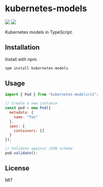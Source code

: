 # kubernetes-models

[![](https://img.shields.io/npm/v/kubernetes-models.svg)](https://www.npmjs.com/package/kubernetes-models) [![](https://img.shields.io/badge/kubernetes-1.25.2-green.svg)](https://github.com/kubernetes/kubernetes/tree/v1.25.2)

Kubernetes models in TypeScript.

## Installation

Install with npm.

```sh
npm install kubernetes-models
```

## Usage

```js
import { Pod } from "kubernetes-models/v1";

// Create a new instance
const pod = new Pod({
  metadata: {
    name: "foo"
  },
  spec: {
    containers: []
  }
});

// Validate against JSON schema
pod.validate();
```

## License

MIT
